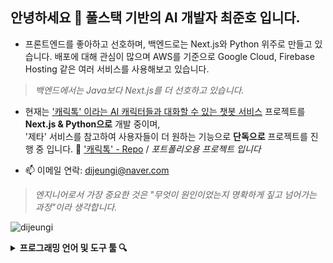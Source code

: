 <h2 align="left">안녕하세요 👀 풀스택 기반의 AI 개발자 최준호 입니다.</h2>

- 프론트엔드를 좋아하고 선호하며, 백엔드로는 Next.js와 Python 위주로 만들고 있습니다.
  배포에 대해 관심이 많으며 AWS를 기준으로 Google Cloud, Firebase Hosting 같은 여러 서비스를 사용해보고 있습니다.

> *백엔드에서는 Java보다 Next.js를 더 선호하고 있습니다.*

- 현재는 ['캐릭톡' 이라는 AI 캐릭터들과 대화할 수 있는 챗봇 서비스](https://github.com/AI-himedia/Final_Project) 프로젝트를 **Next.js & Python으로** 개발 중이며,  
  '제타' 서비스를 참고하여 사용자들이 더 원하는 기능으로 **단독으로** 프로젝트를 진행 중 입니다.
  🔗 ['캐릭톡' - Repo](https://github.com/dijeungi/againhello) / *포트폴리오용 프로젝트 입니다*

- 📫 이메일 연락: dijeungi@naver.com

> *엔지니어로서 가장 중요한 것은 "무엇이 원인이었는지 명확하게 짚고 넘어가는 과정"이라 생각합니다.*

<p align="left">
  <img src="https://komarev.com/ghpvc/?username=dijeungi&label=Profile%20views&color=0e75b6&style=flat" alt="dijeungi" />
</p>

<details>
<summary><b>프로그래밍 언어 및 도구 툴 🔍</b></summary><br>

### Frontend  
<img align="left" src="https://raw.githubusercontent.com/dijeungi/dijeungi/main/img/React.png" height="30px" style="margin: 10px"/>
<img align="left" src="https://raw.githubusercontent.com/dijeungi/dijeungi/main/img/Next.js.png" height="30px" style="margin: 10px"/>
<img align="left" src="https://raw.githubusercontent.com/dijeungi/dijeungi/main/img/Javascript.png" height="30px" style="margin: 10px"/>
<img align="left" src="https://raw.githubusercontent.com/dijeungi/dijeungi/main/img/Redux.png" height="30px" style="margin: 10px"/>
<img align="left" src="https://raw.githubusercontent.com/dijeungi/dijeungi/main/img/Zustand1.png" height="30px" style="margin: 10px"/>
<br style="clear: both"/>

### Backend  
<img align="left" src="https://raw.githubusercontent.com/dijeungi/dijeungi/main/img/Java.png" height="30px" style="margin: 10px"/>
<img align="left" src="https://raw.githubusercontent.com/dijeungi/dijeungi/main/img/SpringBoot.png" height="30px" style="margin: 10px"/>
<img align="left" src="https://raw.githubusercontent.com/dijeungi/dijeungi/main/img/Python.png" height="30px" style="margin: 10px"/>
<br style="clear: both"/>

### AI  
<img align="left" src="https://raw.githubusercontent.com/dijeungi/dijeungi/main/img/Cuda.png" height="30px" style="margin: 10px"/>
<img align="left" src="https://raw.githubusercontent.com/dijeungi/dijeungi/main/img/PyTorch.png" height="30px" style="margin: 10px"/>
<img align="left" src="https://raw.githubusercontent.com/dijeungi/dijeungi/main/img/WebSocket.png" height="30px" style="margin: 10px"/>
<img align="left" src="https://raw.githubusercontent.com/dijeungi/dijeungi/main/img/LangChain2.png" height="30px" style="margin: 10px"/>
<br style="clear: both"/>

### DevOps  
<img align="left" src="https://raw.githubusercontent.com/dijeungi/dijeungi/main/img/AWS.png" height="30px" style="margin: 10px"/>
<img align="left" src="https://raw.githubusercontent.com/dijeungi/dijeungi/main/img/Docker.png" height="30px" style="margin: 10px"/>
<img align="left" src="https://raw.githubusercontent.com/dijeungi/dijeungi/main/img/GithubActions.png" height="30px" style="margin: 10px"/>
<img align="left" src="https://raw.githubusercontent.com/dijeungi/dijeungi/main/img/CloudFlare.png" height="30px" style="margin: 10px"/>
<br style="clear: both"/>

### Database  
<img align="left" src="https://raw.githubusercontent.com/dijeungi/dijeungi/main/img/MySQL.png" height="30px" style="margin: 10px"/>
<img align="left" src="https://raw.githubusercontent.com/dijeungi/dijeungi/main/img/PostgreSQL.png" height="30px" style="margin: 10px"/>
<img align="left" src="https://raw.githubusercontent.com/dijeungi/dijeungi/main/img/Redis1.png" height="30px" style="margin: 10px"/>
<br style="clear: both"/>
 
</details>
</details>


